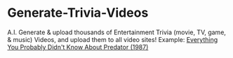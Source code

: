 # Generate-Trivia-Videos
A.I. Generate &amp; upload thousands of Entertainment Trivia (movie, TV, game, &amp; music) Videos, and upload them to all video sites! Example: [Everything You Probably Didn't Know About Predator (1987)](https://youtu.be/ow6r6rKp644)
